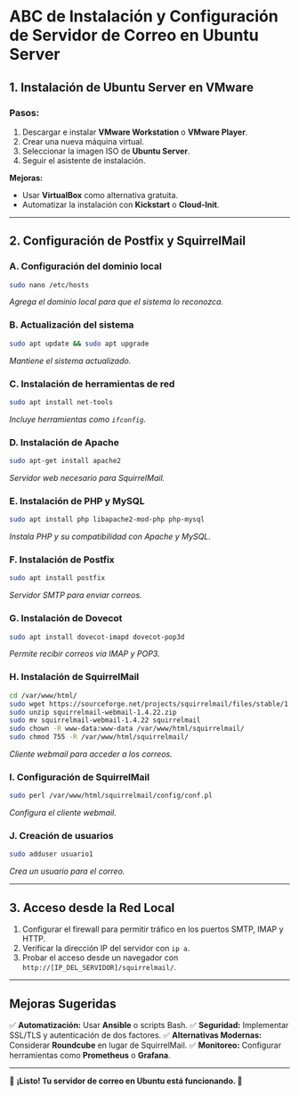 # ABC de Instalación y Configuración de Servidor de Correo en Ubuntu Server

## **1. Instalación de Ubuntu Server en VMware**
### **Pasos:**
1. Descargar e instalar **VMware Workstation** o **VMware Player**.
2. Crear una nueva máquina virtual.
3. Seleccionar la imagen ISO de **Ubuntu Server**.
4. Seguir el asistente de instalación.

**Mejoras:**
- Usar **VirtualBox** como alternativa gratuita.
- Automatizar la instalación con **Kickstart** o **Cloud-Init**.

---
## **2. Configuración de Postfix y SquirrelMail**
### **A. Configuración del dominio local**
```bash
sudo nano /etc/hosts
```
*Agrega el dominio local para que el sistema lo reconozca.*

### **B. Actualización del sistema**
```bash
sudo apt update && sudo apt upgrade
```
*Mantiene el sistema actualizado.*

### **C. Instalación de herramientas de red**
```bash
sudo apt install net-tools
```
*Incluye herramientas como `ifconfig`.*

### **D. Instalación de Apache**
```bash
sudo apt-get install apache2
```
*Servidor web necesario para SquirrelMail.*

### **E. Instalación de PHP y MySQL**
```bash
sudo apt install php libapache2-mod-php php-mysql
```
*Instala PHP y su compatibilidad con Apache y MySQL.*

### **F. Instalación de Postfix**
```bash
sudo apt install postfix
```
*Servidor SMTP para enviar correos.*

### **G. Instalación de Dovecot**
```bash
sudo apt install dovecot-imapd dovecot-pop3d
```
*Permite recibir correos vía IMAP y POP3.*

### **H. Instalación de SquirrelMail**
```bash
cd /var/www/html/
sudo wget https://sourceforge.net/projects/squirrelmail/files/stable/1.4.22/squirrelmail-webmail-1.4.22.zip
sudo unzip squirrelmail-webmail-1.4.22.zip
sudo mv squirrelmail-webmail-1.4.22 squirrelmail
sudo chown -R www-data:www-data /var/www/html/squirrelmail/
sudo chmod 755 -R /var/www/html/squirrelmail/
```
*Cliente webmail para acceder a los correos.*

### **I. Configuración de SquirrelMail**
```bash
sudo perl /var/www/html/squirrelmail/config/conf.pl
```
*Configura el cliente webmail.*

### **J. Creación de usuarios**
```bash
sudo adduser usuario1
```
*Crea un usuario para el correo.*

---
## **3. Acceso desde la Red Local**
1. Configurar el firewall para permitir tráfico en los puertos SMTP, IMAP y HTTP.
2. Verificar la dirección IP del servidor con `ip a`.
3. Probar el acceso desde un navegador con `http://[IP_DEL_SERVIDOR]/squirrelmail/`.

---
## **Mejoras Sugeridas**
✅ **Automatización:** Usar **Ansible** o scripts Bash.
✅ **Seguridad:** Implementar SSL/TLS y autenticación de dos factores.
✅ **Alternativas Modernas:** Considerar **Roundcube** en lugar de SquirrelMail.
✅ **Monitoreo:** Configurar herramientas como **Prometheus** o **Grafana**.

---
📌 **¡Listo! Tu servidor de correo en Ubuntu está funcionando. 🚀**
